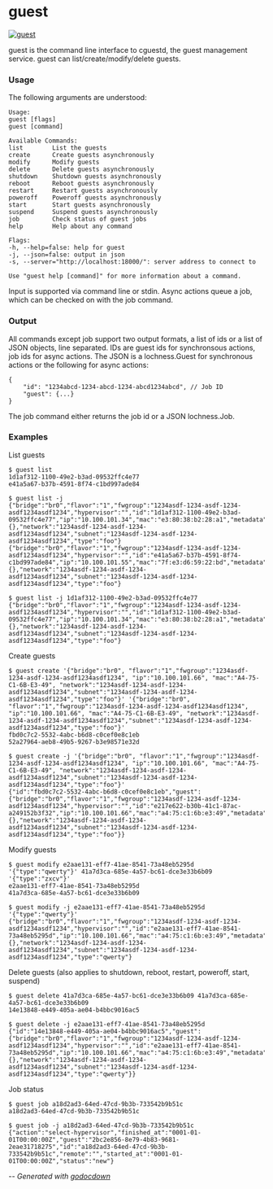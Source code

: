 # guest

[![guest](https://godoc.org/github.com/mistifyio/lochness/cmd/guest?status.png)](https://godoc.org/github.com/mistifyio/lochness/cmd/guest)

guest is the command line interface to cguestd, the guest management service.
guest can list/create/modify/delete guests.


### Usage

The following arguments are understood:

    Usage:
    guest [flags]
    guest [command]

    Available Commands:
    list        List the guests
    create      Create guests asynchronously
    modify      Modify guests
    delete      Delete guests asynchronously
    shutdown    Shutdown guests asynchronously
    reboot      Reboot guests asynchronously
    restart     Restart guests asynchronously
    poweroff    Poweroff guests asynchronously
    start       Start guests asynchronously
    suspend     Suspend guests asynchronously
    job         Check status of guest jobs
    help        Help about any command

    Flags:
    -h, --help=false: help for guest
    -j, --json=false: output in json
    -s, --server="http://localhost:18000/": server address to connect to

    Use "guest help [command]" for more information about a command.

Input is supported via command line or stdin. Async actions queue a job, which
can be checked on with the job command.


### Output

All commands except job support two output formats, a list of ids or a list of
JSON objects, line separated. IDs are guest ids for synchronsous actions, job
ids for async actions. The JSON is a lochness.Guest for synchronous actions or
the following for async actions:

    {
    	"id": "1234abcd-1234-abcd-1234-abcd1234abcd", // Job ID
    	"guest": {...}
    }

The job command either returns the job id or a JSON lochness.Job.


### Examples

List guests

    $ guest list
    1d1af312-1100-49e2-b3ad-09532ffc4e77
    e41a5a67-b37b-4591-8f74-c1bd997ade84

    $ guest list -j
    {"bridge":"br0","flavor":"1","fwgroup":"1234asdf-1234-asdf-1234-asdf1234asdf1234","hypervisor":"","id":"1d1af312-1100-49e2-b3ad-09532ffc4e77","ip":"10.100.101.34","mac":"e3:80:38:b2:28:a1","metadata":{},"network":"1234asdf-1234-asdf-1234-asdf1234asdf1234","subnet":"1234asdf-1234-asdf-1234-asdf1234asdf1234","type":"foo"}
    {"bridge":"br0","flavor":"1","fwgroup":"1234asdf-1234-asdf-1234-asdf1234asdf1234","hypervisor":"","id":"e41a5a67-b37b-4591-8f74-c1bd997ade84","ip":"10.100.101.55","mac":"7f:e3:d6:59:22:bd","metadata":{},"network":"1234asdf-1234-asdf-1234-asdf1234asdf1234","subnet":"1234asdf-1234-asdf-1234-asdf1234asdf1234","type":"foo"}

    $ guest list -j 1d1af312-1100-49e2-b3ad-09532ffc4e77
    {"bridge":"br0","flavor":"1","fwgroup":"1234asdf-1234-asdf-1234-asdf1234asdf1234","hypervisor":"","id":"1d1af312-1100-49e2-b3ad-09532ffc4e77","ip":"10.100.101.34","mac":"e3:80:38:b2:28:a1","metadata":{},"network":"1234asdf-1234-asdf-1234-asdf1234asdf1234","subnet":"1234asdf-1234-asdf-1234-asdf1234asdf1234","type":"foo"}

Create guests

    $ guest create '{"bridge":"br0", "flavor":"1","fwgroup":"1234asdf-1234-asdf-1234-asdf1234asdf1234", "ip":"10.100.101.66", "mac":"A4-75-C1-6B-E3-49", "network":"1234asdf-1234-asdf-1234-asdf1234asdf1234","subnet":"1234asdf-1234-asdf-1234-asdf1234asdf1234","type":"foo"}' '{"bridge":"br0", "flavor":"1","fwgroup":"1234asdf-1234-asdf-1234-asdf1234asdf1234", "ip":"10.100.101.66", "mac":"A4-75-C1-6B-E3-49", "network":"1234asdf-1234-asdf-1234-asdf1234asdf1234","subnet":"1234asdf-1234-asdf-1234-asdf1234asdf1234","type":"foo"}'
    fbd0c7c2-5532-4abc-b6d8-c0cef0e8c1eb
    52a27964-aeb8-49b5-9267-b3e98571e32d

    $ guest create -j '{"bridge":"br0", "flavor":"1","fwgroup":"1234asdf-1234-asdf-1234-asdf1234asdf1234", "ip":"10.100.101.66", "mac":"A4-75-C1-6B-E3-49", "network":"1234asdf-1234-asdf-1234-asdf1234asdf1234","subnet":"1234asdf-1234-asdf-1234-asdf1234asdf1234","type":"foo"}'
    {"id":"fbd0c7c2-5532-4abc-b6d8-c0cef0e8c1eb","guest":{"bridge":"br0","flavor":"1","fwgroup":"1234asdf-1234-asdf-1234-asdf1234asdf1234","hypervisor":"","id":"e217e622-b30b-41c1-87ac-a249152b3f32","ip":"10.100.101.66","mac":"a4:75:c1:6b:e3:49","metadata":{},"network":"1234asdf-1234-asdf-1234-asdf1234asdf1234","subnet":"1234asdf-1234-asdf-1234-asdf1234asdf1234","type":"foo"}}

Modify guests

    $ guest modify e2aae131-eff7-41ae-8541-73a48eb5295d '{"type":"qwerty"}' 41a7d3ca-685e-4a57-bc61-dce3e33b6b09 '{"type":"zxcv"}'
    e2aae131-eff7-41ae-8541-73a48eb5295d
    41a7d3ca-685e-4a57-bc61-dce3e33b6b09

    $ guest modify -j e2aae131-eff7-41ae-8541-73a48eb5295d '{"type":"qwerty"}'
    {"bridge":"br0","flavor":"1","fwgroup":"1234asdf-1234-asdf-1234-asdf1234asdf1234","hypervisor":"","id":"e2aae131-eff7-41ae-8541-73a48eb5295d","ip":"10.100.101.66","mac":"a4:75:c1:6b:e3:49","metadata":{},"network":"1234asdf-1234-asdf-1234-asdf1234asdf1234","subnet":"1234asdf-1234-asdf-1234-asdf1234asdf1234","type":"qwerty"}

Delete guests (also applies to shutdown, reboot, restart, poweroff, start,
suspend)

    $ guest delete 41a7d3ca-685e-4a57-bc61-dce3e33b6b09 41a7d3ca-685e-4a57-bc61-dce3e33b6b09
    14e13848-e449-405a-ae04-b4bbc9016ac5

    $ guest delete -j e2aae131-eff7-41ae-8541-73a48eb5295d
    {"id":"14e13848-e449-405a-ae04-b4bbc9016ac5","guest":{"bridge":"br0","flavor":"1","fwgroup":"1234asdf-1234-asdf-1234-asdf1234asdf1234","hypervisor":"","id":"e2aae131-eff7-41ae-8541-73a48eb5295d","ip":"10.100.101.66","mac":"a4:75:c1:6b:e3:49","metadata":{},"network":"1234asdf-1234-asdf-1234-asdf1234asdf1234","subnet":"1234asdf-1234-asdf-1234-asdf1234asdf1234","type":"qwerty"}}

Job status

    $ guest job a18d2ad3-64ed-47cd-9b3b-733542b9b51c
    a18d2ad3-64ed-47cd-9b3b-733542b9b51c

    $ guest job -j a18d2ad3-64ed-47cd-9b3b-733542b9b51c
    {"action":"select-hypervisor","finished_at":"0001-01-01T00:00:00Z","guest":"2bc2e856-8e79-4b83-9681-2eae31718275","id":"a18d2ad3-64ed-47cd-9b3b-733542b9b51c","remote":"","started_at":"0001-01-01T00:00:00Z","status":"new"}


--
*Generated with [godocdown](https://github.com/robertkrimen/godocdown)*
